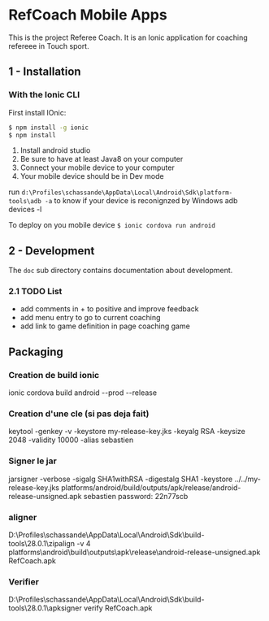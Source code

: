 # RefCoach Mobile Apps

This is the project Referee Coach. It is an Ionic application for coaching refereee in Touch sport.

## 1 - Installation

### With the Ionic CLI

First install IOnic:

```bash
$ npm install -g ionic
$ npm install
```

1) Install android studio
2) Be sure to have at least Java8 on your computer
3) Connect your mobile device to your computer
4) Your mobile device should be in Dev mode

run `d:\Profiles\schassande\AppData\Local\Android\Sdk\platform-tools\adb -a` to know if your device is reconignzed by Windows
adb devices -l

To deploy on you mobile device `$ ionic cordova run android`


## 2 - Development

The `doc` sub directory contains documentation about development.

### 2.1 TODO List

- add comments in + to positive and improve feedback
- add menu entry to go to current coaching
- add link to game definition in page coaching game

## Packaging

### Creation de build ionic
ionic cordova build android --prod --release

### Creation d'une cle (si pas deja fait)
keytool -genkey -v -keystore my-release-key.jks -keyalg RSA -keysize 2048 -validity 10000 -alias sebastien

### Signer le jar
jarsigner -verbose -sigalg SHA1withRSA -digestalg SHA1 -keystore ../../my-release-key.jks platforms/android/build/outputs/apk/release/android-release-unsigned.apk sebastien
password: 22n77scb

### aligner
D:\Profiles\schassande\AppData\Local\Android\Sdk\build-tools\28.0.1\zipalign -v 4 platforms\android\build\outputs\apk\release\android-release-unsigned.apk RefCoach.apk

### Verifier
D:\Profiles\schassande\AppData\Local\Android\Sdk\build-tools\28.0.1\apksigner verify RefCoach.apk


